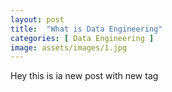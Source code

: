 ```yaml
---
layout: post
title:  "What is Data Engineering"
categories: [ Data Engineering ]
image: assets/images/1.jpg
---
```

Hey this is ia new post with new tag